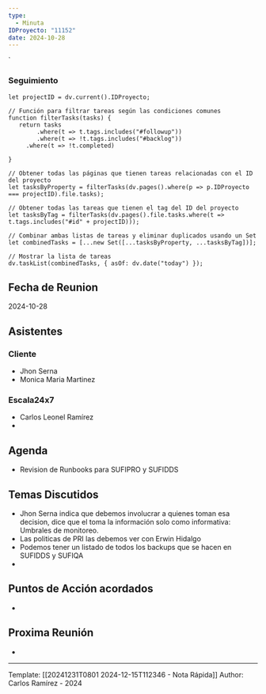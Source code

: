 ```yaml
---
type:
  - Minuta
IDProyecto: "11152"
date: 2024-10-28
---
```

`

### Seguimiento

```dataviewjs
let projectID = dv.current().IDProyecto;

// Función para filtrar tareas según las condiciones comunes
function filterTasks(tasks) {
   return tasks
        .where(t => t.tags.includes("#followup"))
        .where(t => !t.tags.includes("#backlog"))
     .where(t => !t.completed)
        
}

// Obtener todas las páginas que tienen tareas relacionadas con el ID del proyecto
let tasksByProperty = filterTasks(dv.pages().where(p => p.IDProyecto === projectID).file.tasks);

// Obtener todas las tareas que tienen el tag del ID del proyecto
let tasksByTag = filterTasks(dv.pages().file.tasks.where(t => t.tags.includes("#id" + projectID)));

// Combinar ambas listas de tareas y eliminar duplicados usando un Set
let combinedTasks = [...new Set([...tasksByProperty, ...tasksByTag])];

// Mostrar la lista de tareas
dv.taskList(combinedTasks, { asOf: dv.date("today") });
 ```
## Fecha de Reunion
2024-10-28

## Asistentes

### Cliente
* Jhon Serna
* Monica Maria  Martinez
### Escala24x7
- Carlos Leonel Ramírez
-  

## Agenda
* Revision de Runbooks para SUFIPRO y SUFIDDS
## Temas Discutidos
*  Jhon Serna indica que debemos involucrar a quienes toman esa decision, dice que el toma la información solo como informativa: Umbrales de monitoreo.
* Las politicas de PRI las debemos ver con Erwin Hidalgo
* Podemos tener un listado de todos los backups que se hacen en SUFIDDS y SUFIQA
* 
## Puntos de Acción acordados
- 

## Proxima Reunión
*   

---
Template: [[20241231T0801 2024-12-15T112346 - Nota Rápida]]
Author: Carlos Ramírez - 2024
